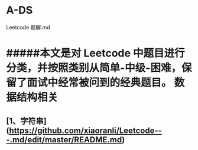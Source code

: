 # A-DS
Leetcode 题解.md

#####本文是对 Leetcode 中题目进行分类，并按照类别从简单-中级-困难，保留了面试中经常被问到的经典题目。
数据结构相关
======
 [1、字符串] (https://github.com/xiaoranli/Leetcode---.md/edit/master/README.md)
 ------
